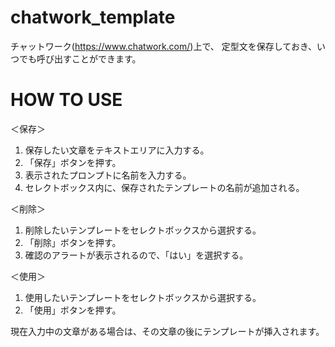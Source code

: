 chatwork_template
=================
チャットワーク(https://www.chatwork.com/)上で、
定型文を保存しておき、いつでも呼び出すことができます。

HOW TO USE
=================
＜保存＞
1. 保存したい文章をテキストエリアに入力する。
2. 「保存」ボタンを押す。
3. 表示されたプロンプトに名前を入力する。
4. セレクトボックス内に、保存されたテンプレートの名前が追加される。

＜削除＞
1. 削除したいテンプレートをセレクトボックスから選択する。
2. 「削除」ボタンを押す。
3. 確認のアラートが表示されるので、「はい」を選択する。

＜使用＞
1. 使用したいテンプレートをセレクトボックスから選択する。
2. 「使用」ボタンを押す。

現在入力中の文章がある場合は、その文章の後にテンプレートが挿入されます。
